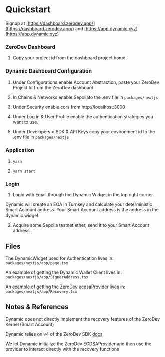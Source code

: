 # Quickstart

Signup at [https://dashboard.zerodev.app/](https://dashboard.zerodev.app/) and [https://app.dynamic.xyz](https://app.dynamic.xyz)

### ZeroDev Dashboard

1. Copy your project id from the dashboard project home.

### Dynamic Dashboard Configuration

1. Under Configurations enable Account Abstraction, paste your ZeroDev Project Id from the ZeroDev dashboard.

2. In Chains & Networks enable Sepoliato the .env file in `packages/nextjs`

3. Under Security enable cors from http://localhost:3000

4. Under Log in & User Profile enable the authentication strategies you want to use.

5. Under Developers > SDK & API Keys copy your environment id to the .env file in `packages/nextjs`

### Application

1. `yarn`

2. `yarn start`

### Login

1. Login with Email through the Dynamic Widget in the top right corner.

Dynamic will create an EOA in Turnkey and calculate your deterministic Smart Account address. Your Smart Account address is the address in the dynamic widget.

2. Acquire some Sepolia testnet ether, send it to your Smart Account address.

## Files

The DynamicWidget used for Authentication lives in:
`packages/nextjs/app/page.tsx`

An example of getting the Dynamic Wallet Client lives in:
`packages/nextjs/app/SignerAddress.tsx`

An example of getting the ZeroDev ecdsaProvider lives in:
`packages/nextjs/app/Recovery.tsx`

## Notes & References

Dynamic does not directly implement the recovery features of the ZeroDev Kernel (Smart Account)

Dynamic relies on v4 of the ZeroDev SDK [docs](https://docs-v4.zerodev.app/)

We let Dynamic initialize the ZeroDev ECDSAProvider and then use the provider to interact directly with the recovery functions
